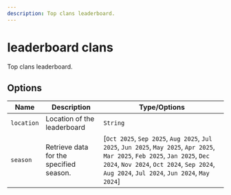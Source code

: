 ```yaml
---
description: Top clans leaderboard.
---
```


# leaderboard clans

Top clans leaderboard.

## Options

| Name | Description | Type/Options |
|------|-------------|--------------|
| `location` | Location of the leaderboard | `String` |
| `season` | Retrieve data for the specified season. | [`Oct 2025`, `Sep 2025`, `Aug 2025`, `Jul 2025`, `Jun 2025`, `May 2025`, `Apr 2025`, `Mar 2025`, `Feb 2025`, `Jan 2025`, `Dec 2024`, `Nov 2024`, `Oct 2024`, `Sep 2024`, `Aug 2024`, `Jul 2024`, `Jun 2024`, `May 2024`] |

